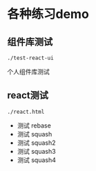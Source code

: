 # 各种练习demo

## 组件库测试

`./test-react-ui`

个人组件库测试

## react测试

`./react.html`









- 测试 rebase
- 测试 squash
- 测试 squash2
- 测试 squash3
- 测试 squash4
